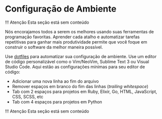 # Configuração de Ambiente

!!! Atenção
    Esta seção está sem conteúdo

Nós encorajamos todos a serem os melhores usando suas ferramentas de programação favoritas. Aprender cada atalho e automatizar tarefas repetitivas para ganhar mais produtividade permite que você foque em construir o software da melhor maneira possível.

Use [dotfiles](https://dotfiles.github.io) para automatizar sua configuração de ambiente. Use um editor de código personalizável como o Vim/NeoVim, Sublime Text 3 ou Visual Studio Code. Aqui estão as configurações mínimas para seu editor de código:

* Adicionar uma nova linha ao fim do arquivo
* Remover espaços em branco do fim das linhas (*trailing whitespace*)
* Tab com 2 espaços para projetos em Ruby, Elixir, Go, HTML, JavaScript, CSS, SCSS, etc
* Tab com 4 espaços para projetos em Python

!!! Atenção
    Esta seção está sem conteúdo
